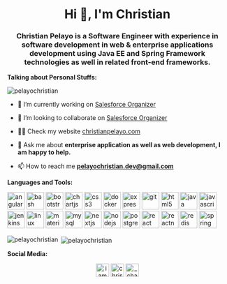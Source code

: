 <h1 align="center">Hi 👋, I'm Christian</h1>
<h3 align="center">Christian Pelayo is a Software Engineer with experience in software development in web & enterprise applications development using Java EE and Spring Framework technologies as well in related front-end frameworks.</h3>

<p><strong>Talking about Personal Stuffs:</strong></p>

<p align="left"> <img src="https://komarev.com/ghpvc/?username=pelayochristian" alt="pelayochristian" /> </p>

- 🔭 I’m currently working on [Salesforce Organizer](https://github.com/pelayochristian/salesforce-organizer)

- 👯 I’m looking to collaborate on [Salesforce Organizer](https://github.com/pelayochristian/salesforce-organizer)

- 👨‍💻 Check my website [christianpelayo.com](https://www.christianpelayo.com)

- 💬 Ask me about **enterprise application as well as web development, I am happy to help.**

- 📫 How to reach me **pelayochristian.dev@gmail.com**

<p><strong>Languages and Tools:</strong></p>

<p align="left"><img src="https://devicons.github.io/devicon/devicon.git/icons/angularjs/angularjs-original.svg" alt="angularjs" width="40" height="40"/> <img src="https://www.vectorlogo.zone/logos/gnu_bash/gnu_bash-icon.svg" alt="bash" width="40" height="40"/> <img src="https://devicons.github.io/devicon/devicon.git/icons/bootstrap/bootstrap-plain.svg" alt="bootstrap" width="40" height="40"/> <img src="https://www.chartjs.org/media/logo-title.svg" alt="chartjs" width="40" height="40"/> <img src="https://devicons.github.io/devicon/devicon.git/icons/css3/css3-original-wordmark.svg" alt="css3" width="40" height="40"/> <img src="https://devicons.github.io/devicon/devicon.git/icons/docker/docker-original-wordmark.svg" alt="docker" width="40" height="40"/> <img src="https://devicons.github.io/devicon/devicon.git/icons/express/express-original-wordmark.svg" alt="express" width="40" height="40"/> <img src="https://www.vectorlogo.zone/logos/git-scm/git-scm-icon.svg" alt="git" width="40" height="40"/> <img src="https://devicons.github.io/devicon/devicon.git/icons/html5/html5-original-wordmark.svg" alt="html5" width="40" height="40"/> <img src="https://devicons.github.io/devicon/devicon.git/icons/java/java-original-wordmark.svg" alt="java" width="40" height="40"/> <img src="https://devicons.github.io/devicon/devicon.git/icons/javascript/javascript-original.svg" alt="javascript" width="40" height="40"/> <img src="https://www.vectorlogo.zone/logos/jenkins/jenkins-icon.svg" alt="jenkins" width="40" height="40"/> <img src="https://devicons.github.io/devicon/devicon.git/icons/linux/linux-original.svg" alt="linux" width="40" height="40"/> <img src="https://raw.githubusercontent.com/prplx/svg-logos/5585531d45d294869c4eaab4d7cf2e9c167710a9/svg/materialize.svg" alt="materialize" width="40" height="40"/> <img src="https://devicons.github.io/devicon/devicon.git/icons/mysql/mysql-original-wordmark.svg" alt="mysql" width="40" height="40"/> <img src="https://cdn.worldvectorlogo.com/logos/nextjs-3.svg" alt="nextjs" width="40" height="40"/> <img src="https://devicons.github.io/devicon/devicon.git/icons/nodejs/nodejs-original-wordmark.svg" alt="nodejs" width="40" height="40"/> <img src="https://devicons.github.io/devicon/devicon.git/icons/postgresql/postgresql-original-wordmark.svg" alt="postgresql" width="40" height="40"/> <img src="https://devicons.github.io/devicon/devicon.git/icons/react/react-original-wordmark.svg" alt="react" width="40" height="40"/> <img src="https://reactnative.dev/img/header_logo.svg" alt="reactnative" width="40" height="40"/> <img src="https://devicons.github.io/devicon/devicon.git/icons/redis/redis-original-wordmark.svg" alt="redis" width="40" height="40"/> <img src="https://www.vectorlogo.zone/logos/springio/springio-icon.svg" alt="spring" width="40" height="40"/></p>

<div>
  <p><img align="left" src="https://github-readme-stats.vercel.app/api/top-langs/?username=pelayochristian&layout=compact&hide=html" alt="pelayochristian" /></p>
</div>

<div>
  <p>&nbsp;<img align="center" src="https://github-readme-stats.vercel.app/api?username=pelayochristian&show_icons=true" alt="pelayochristian" /></p>
</div>

<p><strong>Social Media:</strong></p>

<p align="center">
<a href="https://twitter.com/iamchanpelayo" target="blank"><img align="center" src="https://cdn.jsdelivr.net/npm/simple-icons@3.0.1/icons/twitter.svg" alt="iamchanpelayo" height="30" width="30" /></a>
<a href="https://linkedin.com/in/christian-pelayo" target="blank"><img align="center" src="https://cdn.jsdelivr.net/npm/simple-icons@3.0.1/icons/linkedin.svg" alt="christian-pelayo" height="30" width="30" /></a>
<a href="https://instagram.com/_chanpelayo" target="blank"><img align="center" src="https://cdn.jsdelivr.net/npm/simple-icons@3.0.1/icons/instagram.svg" alt="_chanpelayo" height="30" width="30" /></a>
</p>

